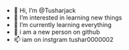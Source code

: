 - 👋 Hi, I’m @Tusharjack
- 👀 I’m interested in learning new things
- 🌱 I’m currently learning everything
- 💞️ i am a new person on github
- 📫 iam on instgram tushar0000002

<!---
Tusharjack/Tusharjack is a ✨ special ✨ repository because its `README.md` (this file) appears on your GitHub profile.
You can click the Preview link to take a look at your changes.
--->
